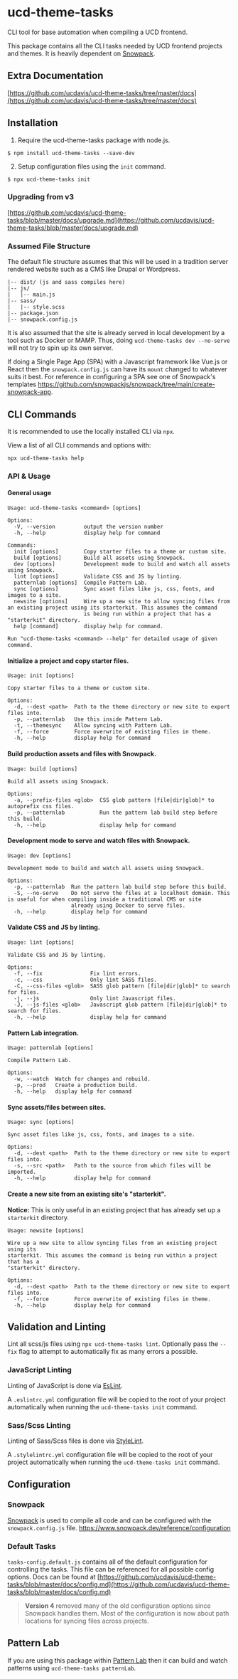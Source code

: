 # ucd-theme-tasks
CLI tool for base automation when compiling a UCD frontend.

This package contains all the CLI tasks needed by UCD frontend projects and
themes. It is heavily dependent on [Snowpack](https://www.snowpack.dev/).

## Extra Documentation
[https://github.com/ucdavis/ucd-theme-tasks/tree/master/docs](https://github.com/ucdavis/ucd-theme-tasks/tree/master/docs)

## Installation
1. Require the ucd-theme-tasks package with node.js.
```
$ npm install ucd-theme-tasks --save-dev
```

2. Setup configuration files using the `init` command.
```
$ npx ucd-theme-tasks init
```

### Upgrading from v3
[https://github.com/ucdavis/ucd-theme-tasks/blob/master/docs/upgrade.md](https://github.com/ucdavis/ucd-theme-tasks/blob/master/docs/upgrade.md)

### Assumed File Structure
The default file structure assumes that this will be used in a tradition server
rendered website such as a CMS like Drupal or Wordpress.

```
|-- dist/ (js and sass compiles here)
|-- js/
|   |-- main.js
|-- sass/
|   |-- style.scss
|-- package.json
|-- snowpack.config.js
```

It is also assumed that the site is already served in local development by a
tool such as Docker or MAMP. Thus, doing `ucd-theme-tasks dev --no-serve` will
not try to spin up its own server.

If doing a Single Page App (SPA) with a Javascript framework like Vue.js or
React then the `snowpack.config.js` can have its `mount` changed to whatever
suits it best. For reference in configuring a SPA see one of Snowpack's
templates https://github.com/snowpackjs/snowpack/tree/main/create-snowpack-app.

## CLI Commands

It is recommended to use the locally installed CLI via `npx`.

View a list of all CLI commands and options with:

```
npx ucd-theme-tasks help
```

### API & Usage
#### General usage
```
Usage: ucd-theme-tasks <command> [options]

Options:
  -V, --version         output the version number
  -h, --help            display help for command

Commands:
  init [options]        Copy starter files to a theme or custom site.
  build [options]       Build all assets using Snowpack.
  dev [options]         Development mode to build and watch all assets using Snowpack.
  lint [options]        Validate CSS and JS by linting.
  patternlab [options]  Compile Pattern Lab.
  sync [options]        Sync asset files like js, css, fonts, and images to a site.
  newsite [options]     Wire up a new site to allow syncing files from an existing project using its starterkit. This assumes the command
                        is being run within a project that has a "starterkit" directory.
  help [command]        display help for command.

Run "ucd-theme-tasks <command> --help" for detailed usage of given command.
```

#### Initialize a project and copy starter files.
```
Usage: init [options]

Copy starter files to a theme or custom site.

Options:
  -d, --dest <path>  Path to the theme directory or new site to export files into.
  -p, --patternlab   Use this inside Pattern Lab.
  -t, --themesync    Allow syncing with Pattern Lab.
  -f, --force        Force overwrite of existing files in theme.
  -h, --help         display help for command
```

#### Build production assets and files with Snowpack.
```
Usage: build [options]

Build all assets using Snowpack.

Options:
  -a, --prefix-files <glob>  CSS glob pattern [file|dir|glob]* to autoprefix css files.
  -p, --patternlab           Run the pattern lab build step before this build.
  -h, --help                 display help for command
```

#### Development mode to serve and watch files with Snowpack.
```
Usage: dev [options]

Development mode to build and watch all assets using Snowpack.

Options:
  -p, --patternlab  Run the pattern lab build step before this build.
  -S, --no-serve    Do not serve the files at a localhost domain. This is useful for when compiling inside a traditional CMS or site
                    already using Docker to serve files.
  -h, --help        display help for command
```

#### Validate CSS and JS by linting.
```
Usage: lint [options]

Validate CSS and JS by linting.

Options:
  -f, --fix               Fix lint errors.
  -c, --css               Only lint SASS files.
  -C, --css-files <glob>  SASS glob pattern [file|dir|glob]* to search for files.
  -j, --js                Only lint Javascript files.
  -J, --js-files <glob>   Javascript glob pattern [file|dir|glob]* to search for files.
  -h, --help              display help for command
```

#### Pattern Lab integration.
```
Usage: patternlab [options]

Compile Pattern Lab.

Options:
  -w, --watch  Watch for changes and rebuild.
  -p, --prod   Create a production build.
  -h, --help   display help for command
```

#### Sync assets/files between sites.
```
Usage: sync [options]

Sync asset files like js, css, fonts, and images to a site.

Options:
  -d, --dest <path>  Path to the theme directory or new site to export files into.
  -s, --src <path>   Path to the source from which files will be imported.
  -h, --help         display help for command
```

#### Create a new site from an existing site's "starterkit".
**Notice:** This is only useful in an existing project that has already set up a
`starterkit` directory.
```
Usage: newsite [options]

Wire up a new site to allow syncing files from an existing project using its
starterkit. This assumes the command is being run within a project that has a
"starterkit" directory.

Options:
  -d, --dest <path>  Path to the theme directory or new site to export files into.
  -f, --force        Force overwrite of existing files in theme.
  -h, --help         display help for command
```

## Validation and Linting
Lint all scss/js files using `npx ucd-theme-tasks lint`. Optionally pass the
`--fix` flag to attempt to automatically fix as many errors a possible.

### JavaScript Linting
Linting of JavaScript is done via [EsLint](https://eslint.org/).

A `.eslintrc.yml` configuration file will be copied to the root of your project
automatically when running the `ucd-theme-tasks init` command.

### Sass/Scss Linting
Linting of Sass/Scss files is done via [StyleLint](https://stylelint.io/).

A `.stylelintrc.yml` configuration file will be copied to the root of your
project automatically when running the `ucd-theme-tasks init` command.

## Configuration

### Snowpack
[Snowpack](https://www.snowpack.dev/) is used to compile all code and can be
configured with the `snowpack.config.js` file.
https://www.snowpack.dev/reference/configuration

### Default Tasks
`tasks-config.default.js` contains all of the default configuration for
controlling the tasks. This file can be referenced for all possible config
options. Docs can be found at [https://github.com/ucdavis/ucd-theme-tasks/blob/master/docs/config.md](https://github.com/ucdavis/ucd-theme-tasks/blob/master/docs/config.md)

> **Version 4** removed many of the old configuration options since Snowpack handles
them. Most of the configuration is now about path locations for syncing files
across projects.

## Pattern Lab
If you are using this package within [Pattern Lab](https://patternlab.io/) then
it can build and watch patterns using `ucd-theme-tasks patternLab`.
